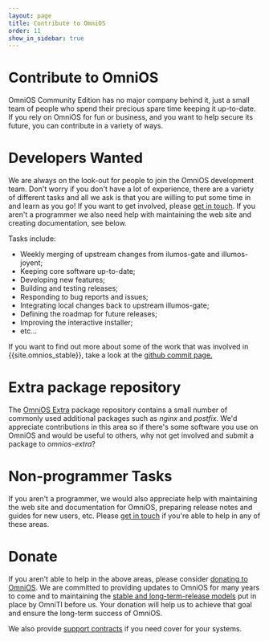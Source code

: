 ```yaml
---
layout: page
title: Contribute to OmniOS
order: 11
show_in_sidebar: true
---
```


# Contribute to OmniOS

OmniOS Community Edition has no major company behind it, just a small team of
people who spend their precious spare time keeping it up-to-date. If you rely
on OmniOS for fun or business, and you want to help secure its future, you can
contribute in a variety of ways.

# Developers Wanted

We are always on the look-out for people to join the OmniOS development team.
Don't worry if you don't have a lot of experience, there are a variety of
different tasks and all we ask is that you are willing to put some time in
and learn as you go! If you want to get involved, please
[get in touch](/about/contact.html).
If you aren't a programmer we also need help with maintaining the web site
and creating documentation, see below.

Tasks include:

* Weekly merging of upstream changes from ilumos-gate and illumos-joyent;
* Keeping core software up-to-date;
* Developing new features;
* Building and testing releases;
* Responding to bug reports and issues;
* Integrating local changes back to upstream illumos-gate;
* Defining the roadmap for future releases;
* Improving the interactive installer;
* etc...

If you want to find out more about some of the work that was involved in
{{site.omnios_stable}}, take a look at the
[github commit page.](https://github.com/omniosorg/omnios-build/commits/{{site.omnios_stable}})

# Extra package repository

The
[OmniOS Extra](https://pkg.omnios.org/{{site.omnios_stable}}/extra/en/catalog.shtml)
package repository contains a small number of commonly used additional
packages such as _nginx_ and _postfix_. We'd appreciate contributions in this
area so if there's some software you use on OmniOS and would be useful to
others, why not get involved and submit a package to _omnios-extra_?

# Non-programmer Tasks

If you aren't a programmer, we would also appreciate help with maintaining the
web site and documentation for OmniOS, preparing release notes and guides for
new users, etc. Please [get in touch](/about/contact.html) if you're able to
help in any of these areas.

# Donate

If you aren't able to help in the above areas, please consider
[donating to OmniOS](/patron.html).
We are committed to providing updates to OmniOS for many years to come and
to maintaining the [stable and long-term-release models](/schedule.html)
put in place by OmniTI before us. Your donation will help us to achieve
that goal and ensure the long-term success of OmniOS.

We also provide [support contracts](/invoice.html) if you need cover for your
systems.

